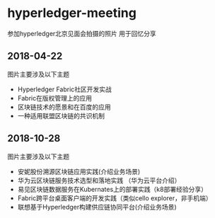 # hyperledger-meeting
参加hyperledger北京见面会拍摄的照片 用于回忆分享

## 2018-04-22
图片主要涉及以下主题
    
   - Hyperledger Fabric社区开发实战 
   - Fabric在版权管理上的应用 
   - 区块链技术的愿景和在百度的应用
   - 一种适用联盟区块链的共识机制
## 2018-10-28
图片主要涉及以下主题
    
   - 安妮股份溯源区块链应用实践(介绍业务场景)
   - 华为云区块链服务技术选型和落地实践 （华为云平台介绍）
   - 易见区块链数据服务在Kubernates上的部署实践（k8部署经验分享）
   - Fabric跨平台桌面客户端的开发实践（类似cello explorer，非手机端）
   - 联想基于Hyperledger构建供应链协同平台(介绍业务场景)
   